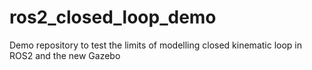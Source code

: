 # ros2_closed_loop_demo
Demo repository to test the limits of modelling closed kinematic loop in ROS2 and the new Gazebo
